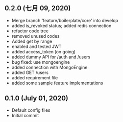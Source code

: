 ## 0.2.0 (七月 09, 2020)
  - Merge branch 'feature/boilerplate/core' into develop
  - added is_revoked status; added redis connection
  - refactor code tree
  - removed unused codes
  - Added get by range
  - enabled and tested JWT
  - added access_token (on going)
  - added dummy API for /auth and /users
  - bug fixed: use mongoengine
  - added connection with MongoEngine
  - added GET /users
  - added requirement file
  - added some sample feature implementations

## 0.1.0 (July 01, 2020)
  - Default config files
  - Initial commit

